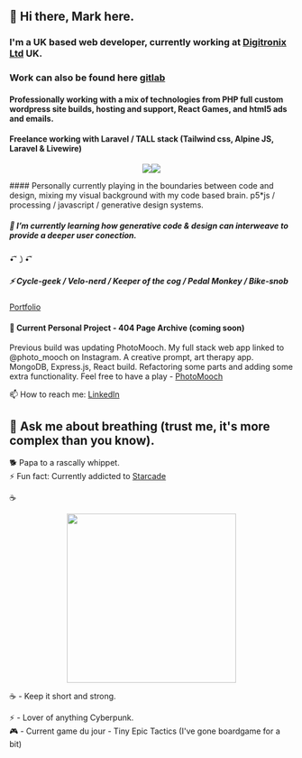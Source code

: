 
## 👋 Hi there, Mark here.
  
### I'm a UK based web developer, currently working at [Digitronix Ltd](https://www.digitronix.co.uk) UK. 
### Work can also be found here [gitlab](https://gitlab.com/mark.i)
#### Professionally working with a mix of technologies from PHP full custom wordpress site builds, hosting and support, React Games, and html5 ads and emails.
#### Freelance working with Laravel / TALL stack (Tailwind css, Alpine JS, Laravel & Livewire)
<p align="center">
<img src="https://laravel-livewire.com/img/underwater_jelly.svg"><img src="https://laravel.com/img/logomark.min.svg">
</p>
#### Personally currently playing in the boundaries between code and design, mixing my visual background with my code based brain. p5*js / processing / javascript / generative design systems.

##### 🌱 I’m currently learning how generative code & design can interweave to provide a deeper user conection.
•͡˘㇁•͡˘


##### ⚡ Cycle-geek / Velo-nerd / Keeper of the cog / Pedal Monkey / Bike-snob

[Portfolio](https://m-ivkovic-dev-portfolio.onrender.com/)

#### 🔭 Current Personal Project - 404 Page Archive (coming soon)

Previous build was updating PhotoMooch. My full stack web app linked to @photo_mooch on Instagram. A creative prompt, art therapy app. MongoDB, Express.js, React build. Refactoring some parts and adding some extra functionality. 
Feel free to have a play - <a href="https://photomooch.onrender.com/">PhotoMooch</a>

📫 How to reach me: [LinkedIn](https://www.linkedin.com/in/mark-ivkovic-68822474/)

## 💬 Ask me about breathing (trust me, it's more complex than you know).

🐕 Papa to a rascally whippet. </br>
⚡ Fun fact: Currently addicted to [Starcade](https://www.youtube.com/@starcade6611)

☕️
<p align="center">
  <img src="https://source.unsplash.com/random/900×700/?coffee" height="300px">
</p>

☕️ - Keep it short and strong.</br>

⚡ - Lover of anything Cyberpunk.</br>
🎮 - Current game du jour - Tiny Epic Tactics (I've gone boardgame for a bit)


<!--
**whippet-code/whippet-code** is a ✨ _special_ ✨ repository because its `README.md` (this file) appears on your GitHub profile.

Here are some ideas to get you started:

- 🔭 I’m currently working on ...
- 🌱 I’m currently learning ...
- 👯 I’m looking to collaborate on ...
- 🤔 I’m looking for help with ...
- 💬 Ask me about ...
- 📫 How to reach me: ...
- 😄 Pronouns: ...
- ⚡ Fun fact: ...
-->

